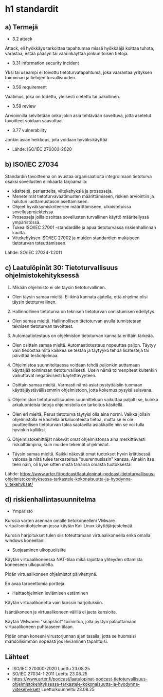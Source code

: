 # h1 standardit
## a) Termejä
* 3.2 attack

Attack, eli hyökkäys tarkoittaa tapahtumaa missä hyökkääjä koittaa tuhota, varastaa, estää pääsyn tai väärinkäyttää jonkun toisen tietoja.
* 3.31 information security incident

Yksi tai useampi ei toivottu tietoturvatapahtuma, joka vaarantaa yrityksen toiminnan ja tietojen turvallisuuden. 
* 3.56 requirement

Vaatimus, joka on todettu, yleisesti oletettu tai pakollinen.
* 3.58 review

Arvioinnilla selvitetään onko jokin asia tehtävään soveltuva, jotta asetetut tavoitteet voidaan saavuttaa. 

* 3.77 vulnerability

Jonkin asian heikkous, jota voidaan hyväksikäyttää

* Lähde: ISO/IEC 270000-2020

## b) ISO/IEC 27034
Standardin tavoitteena on avustaa organisaatioita integroimaan tietoturva osaksi sovellusten elinkaarta tarjoamalla:
* käsitteitä, periaatteita, viitekehyksiä ja prosesseja.
* Menetelmät tietoturvavaatimusten määrittämiseen, riskien arviointiin ja halutun luottamustason asettamiseen.
* Ohjeet hyväksymiskriteerien määrittämiseen, ulkoistetuissa sovellusprojekteissa.
* Prosesseja joilla osoittaa sovellusten turvallinen käyttö määritellyssä ympäristössä.
* Tukea ISO/IEC 27001 -standardille ja apua tietoturvassa riskienhallinnan kautta.
* Viitekehyksen ISO/IEC 27002 ja muiden standardien mukaiseen tietoturvan toteuttamiseen.

Lähde: SO/IEC 27034-1:2011

## c) Laatulöpinät 30: Tietoturvallisuus ohjelmistokehityksessä
1. Mikään ohjelmisto ei ole täysin tietoturvallinen.
* Olen täysin samaa mieltä. Ei ikinä kannata ajatella, että ohjelma olisi täysin tietoturvallinen.
2. Hallinnollinen tietoturva on teknisen tietoturvan onnistumisen edellytys.
* Olen samaa mieltä. Hallinnollisen titetoturvan avulla tunnistetaan teknisen tietoturvan tavoitteet.
3. Automaatiotestaus on ohjelmiston tietoturvan kannalta erittäin tärkeää.
* Olen osittain samaa mieltä. Automaatiotestaus nopeuttaa paljon. Täytyy vain tiedostaa mitä kaikkea se testaa ja täytyykö tehdä lisätestejä tai päivittää testiohjelmaa.
4. Ohjelmistoa suunniteltaessa voidaan tehdä paljonkin auttamaan käyttäjää toimimaan tietoturvallisesti. Usein nämä toimenpiteet kuitenkin vaikuttavat negatiivisesti käytettävyyteen.
* Osittain samaa mieltä. Varmasti nämä asiat pystyttäisiin tuomaan käyttäjäystävällisemmin ohjelmistoon, jotta kokemus pysyisi sulavana.
5. Ohjelmiston tietoturvallisuuden suunnitteluun vaikuttaa paljolti se, kuinka arkaluonteisia tietoja ohjelmistolla on tarkoitus käsitellä.
* Olen eri mieltä. Perus tietoturva täytyisi olla aina normi. Vaikka jollain ohjelmistolla ei käsitellä arkaluonteista tietoa, mutta se ei ole puutteellisen tietoturvan takia saatavilla asiakkaille niin se voi tulla hyvinkin kalliiksi.
6. Ohjelmistokehittäjät näkevät omat ohjelmistonsa aina merkittävästi riskialttiimpina, kuin muiden tekemät ohjelmistot.
* Täysin samaa mieltä. Kaikki näkevät omat tuotokset hyvin kriittisessä valossa ja niitä tulee tarkasteltua "suurennuslasin" kanssa. Ainakin itse teen näin, oli kyse sitten mistä tahansa omasta tuotoksesta.

Lähde: https://www.arter.fi/podcast/laatulopinat-podcast-tietoturvallisuus-ohjelmistokehityksessa-tarkastele-kokonaisuutta-ja-hyodynna-viitekehykset/

## d) riskienhallintasuunnitelma
* Ympäristö

Kurssia varten asennan omalle tietokoneelleni VMware virtualisointiohjelman jossa käytän Kali Linux käyttöjärjestelmää.

Kurssin harjoitukset tulen siis toteuttamaan virtuaalikoneella enkä omalla windows koneellani.

* Suojaaminen ulkopuolisilta

Käytän virtuaalikoneessa NAT-tilaa mikä rajoittaa yhteyden ottamista koneeseen ulkopuolelta.

Pidän virtuaalikoneen ohjelmistot päivitettynä.

En avaa tarpeettomia portteja.

* Haittaohjelmien leviämisen estäminen

Käytän virtuaalikonetta vain kurssin harjoituksiin.

Isäntäkoneen ja virtuaalikoneen välillä ei jaeta kansioita.

Käytän VMwaren "snapshot" toimintoa, jolla pystyn palauttamaan virtuaalikoneen puhtaaseen tilaan.

Pidän oman koneeni virustorjunnan ajan tasalla, jotta se huomaisi mahdollisimman nopeasti jos leviäminen tapahtuisi.

## Lähteet
* ISO/IEC 270000-2020 Luettu 23.08.25
* SO/IEC 27034-1:2011 Luettu 23.08.25
* https://www.arter.fi/podcast/laatulopinat-podcast-tietoturvallisuus-ohjelmistokehityksessa-tarkastele-kokonaisuutta-ja-hyodynna-viitekehykset/ Luettu/kuunneltu 23.08.25










